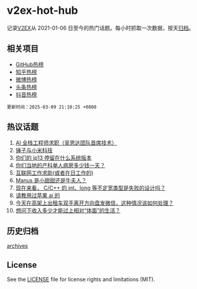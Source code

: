 # v2ex-hot-hub

 记录[V2EX](https://www.v2ex.com/)从 2021-01-06 日至今的热门话题。每小时抓取一次数据，按天[归档](archives)。
 
 ## 相关项目

- [GitHub热榜](https://github.com/lonnyzhang423/github-hot-hub)
- [知乎热榜](https://github.com/lonnyzhang423/zhihu-hot-hub)
- [微博热榜](https://github.com/lonnyzhang423/weibo-hot-hub)
- [头条热榜](https://github.com/lonnyzhang423/toutiao-hot-hub)
- [抖音热榜](https://github.com/lonnyzhang423/douyin-hot-hub)


 `更新时间：2025-03-09 21:10:25 +0800`

## 热议话题

1. [AI 全栈工程师求职（吴恩达团队首席技术）](https://www.v2ex.com/t/1116989)
1. [锤子与小米科技](https://www.v2ex.com/t/1117016)
1. [你们的 ip13 停留在什么系统版本](https://www.v2ex.com/t/1117002)
1. [你们当地的产科单人病房多少钱一天？](https://www.v2ex.com/t/1117020)
1. [互联网工作求助(或者在日工作的)](https://www.v2ex.com/t/1116967)
1. [Manus 是小甜甜还是牛夫人？](https://www.v2ex.com/t/1116988)
1. [现在来看， C/C++ 的 int、long 等不定宽类型是失败的设计吗？](https://www.v2ex.com/t/1116958)
1. [请教用过苹果 ai 的](https://www.v2ex.com/t/1116976)
1. [今天在高架上出租车双手离开方向盘发微信，这种情况该如何处理？](https://www.v2ex.com/t/1117026)
1. [想问下收入多少才能过上相对“体面”的生活？](https://www.v2ex.com/t/1117053)

## 历史归档

[archives](archives)

## License

See the [LICENSE](LICENSE) file for license rights and limitations (MIT).
